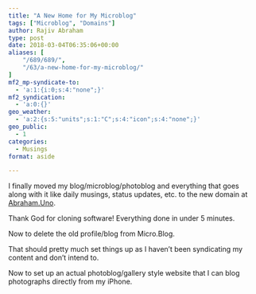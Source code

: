 ```yaml
---
title: "A New Home for My Microblog"
tags: ["Microblog", "Domains"]
author: Rajiv Abraham
type: post
date: 2018-03-04T06:35:06+00:00
aliases: [
    "/689/689/",
    "/63/a-new-home-for-my-microblog/"
]
mf2_mp-syndicate-to:
  - 'a:1:{i:0;s:4:"none";}'
mf2_syndication:
  - 'a:0:{}'
geo_weather:
  - 'a:2:{s:5:"units";s:1:"C";s:4:"icon";s:4:"none";}'
geo_public:
  - 1
categories:
  - Musings
format: aside

---
```

<p style="text-align: left;">
  I finally moved my blog/microblog/photoblog and everything that goes along with it like daily musings, status updates, etc. to the new domain at <a href="https://abraham.uno/" target="_blank" rel="noopener">Abraham.Uno</a>.
</p>

<p style="text-align: left;">
  Thank God for cloning software! Everything done in under 5 minutes.
</p>

<p style="text-align: left;">
  Now to delete the old profile/blog from Micro.Blog.
</p>

<p style="text-align: left;">
  That should pretty much set things up as I haven&#8217;t been syndicating my content and don&#8217;t intend to.
</p>

<p style="text-align: left;">
  Now to set up an actual photoblog/gallery style website that I can blog photographs directly from my iPhone.
</p>